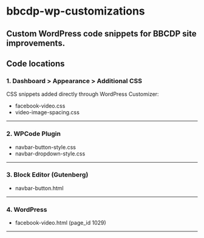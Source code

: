 # bbcdp-wp-customizations

Custom WordPress code snippets for BBCDP site improvements.
---

## Code locations

### 1. Dashboard > Appearance > Additional CSS
CSS snippets added directly through WordPress Customizer:
  - facebook-video.css
  - video-image-spacing.css
---

### 2. WPCode Plugin
  - navbar-button-style.css  
  - navbar-dropdown-style.css
---

### 3. Block Editor (Gutenberg)
  - navbar-button.html
---

### 4. WordPress
  - facebook-video.html (page_id 1029)
---
